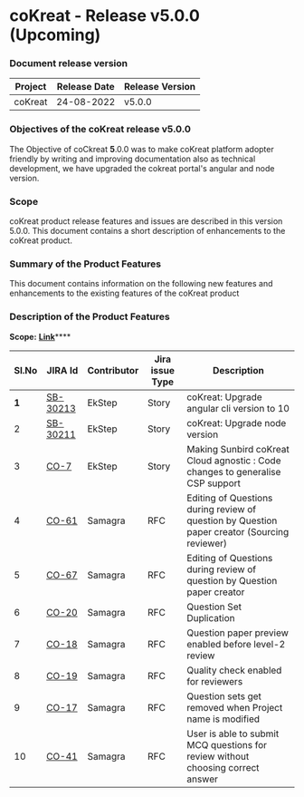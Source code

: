 # coKreat - Release v5.0.0 (Upcoming)

### Document release version <a href="#document-release-version" id="document-release-version"></a>

| Project | Release Date | Release Version |
| ------- | ------------ | --------------- |
| coKreat | 24-08-2022   | v5.0.0          |

### **Objectives of the coKreat release v5.0.0**

The Objective of coCkreat **5**.0.0 was to make coKreat platform adopter friendly by writing and improving documentation also as technical development, we have upgraded the cokreat portal's angular and node version.

### Scope

coKreat product release features and issues are described in this version 5.0.0. This document contains a short description of enhancements to the coKreat product.

### **Summary of the Product Features**

This document contains information on the following new features and enhancements to the existing features of the coKreat product

### **Description of the Product Features**

**Scope:** [**Link**](https://project-sunbird.atlassian.net/issues/?filter=12539)****

| Sl.No | JIRA Id                                                           | Contributor | Jira issue Type | Description                                                                                  |
| ----- | ----------------------------------------------------------------- | ----------- | --------------- | -------------------------------------------------------------------------------------------- |
| **1** | [SB-30213](https://project-sunbird.atlassian.net/browse/SB-30213) | EkStep      | Story           | coKreat: Upgrade angular cli version to 10                                                   |
| 2     | [SB-30211](https://project-sunbird.atlassian.net/browse/SB-30211) | EkStep      | Story           | coKreat: Upgrade node version                                                                |
| 3     | [CO-7](https://project-sunbird.atlassian.net/browse/CO-7)         | EkStep      | Story           | Making Sunbird coKreat Cloud agnostic : Code changes to generalise CSP support               |
| 4     | [CO-61](https://project-sunbird.atlassian.net/browse/CO-61)       | Samagra     | RFC             | Editing of Questions during review of question by Question paper creator (Sourcing reviewer) |
| 5     | [CO-67](https://project-sunbird.atlassian.net/browse/CO-67)       | Samagra     | RFC             | Editing of Questions during review of question by Question paper creator                     |
| 6     | [CO-20](https://project-sunbird.atlassian.net/browse/CO-20)       | Samagra     | RFC             | Question Set Duplication                                                                     |
| 7     | [CO-18](https://project-sunbird.atlassian.net/browse/CO-18)       | Samagra     | RFC             | Question paper preview enabled before level-2 review                                         |
| 8     | [CO-19](https://project-sunbird.atlassian.net/browse/CO-19)       | Samagra     | RFC             | Quality check enabled for reviewers                                                          |
| 9     | [CO-17](https://project-sunbird.atlassian.net/browse/CO-17)       | Samagra     | RFC             | Question sets get removed when Project name is modified                                      |
| 10    | [CO-41](https://project-sunbird.atlassian.net/browse/CO-41)       | Samagra     | RFC             | User is able to submit MCQ questions for review without choosing correct answer              |


